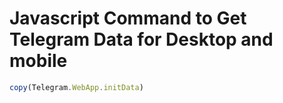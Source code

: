 # Javascript Command to Get Telegram Data for Desktop and mobile

```javascript
copy(Telegram.WebApp.initData)
```
